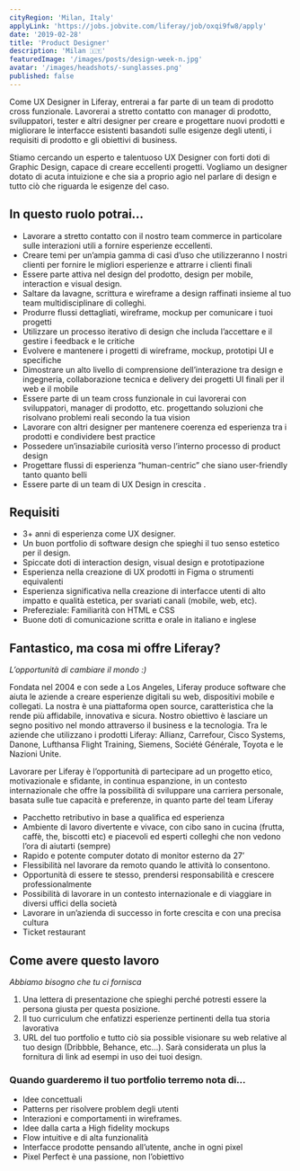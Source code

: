 ```yaml
---
cityRegion: 'Milan, Italy'
applyLink: 'https://jobs.jobvite.com/liferay/job/oxqi9fw8/apply'
date: '2019-02-28'
title: 'Product Designer'
description: 'Milan 🇮🇹'
featuredImage: '/images/posts/design-week-n.jpg'
avatar: '/images/headshots/-sunglasses.png'
published: false
---
```


Come UX Designer in Liferay, entrerai a far parte di un team di prodotto cross funzionale. Lavorerai a stretto contatto con manager di prodotto, sviluppatori, tester e altri designer per creare e progettare nuovi prodotti e migliorare le interfacce esistenti basandoti sulle esigenze degli utenti, i requisiti di prodotto e gli obiettivi di business.

Stiamo cercando un esperto e talentuoso UX Designer con forti doti di Graphic Design, capace di creare eccellenti progetti. Vogliamo un designer dotato di acuta intuizione e che sia a proprio agio nel parlare di design e tutto ciò che riguarda le esigenze del caso.

## In questo ruolo potrai…

-   Lavorare a stretto contatto con il nostro team commerce in particolare sulle interazioni utili a fornire esperienze eccellenti.
-   Creare temi per un’ampia gamma di casi d’uso che utilizzeranno I nostri clienti per fornire le migliori esperienze e attrarre i clienti finali
-   Essere parte attiva nel design del prodotto, design per mobile, interaction e visual design.
-   Saltare da lavagne, scrittura e wireframe a design raffinati insieme al tuo team multidisciplinare di colleghi.
-   Produrre flussi dettagliati, wireframe, mockup per comunicare i tuoi progetti
-   Utilizzare un processo iterativo di design che includa l’accettare e il gestire i feedback e le critiche
-   Evolvere e mantenere i progetti di wireframe, mockup, prototipi UI e specifiche
-   Dimostrare un alto livello di comprensione dell’interazione tra design e ingegneria, collaborazione tecnica e delivery dei progetti UI finali per il web e il mobile
-   Essere parte di un team cross funzionale in cui lavorerai con sviluppatori, manager di prodotto, etc. progettando soluzioni che risolvano problemi reali secondo la tua vision
-   Lavorare con altri designer per mantenere coerenza ed esperienza tra i prodotti e condividere best practice
-   Possedere un’insaziabile curiosità verso l’interno processo di product design
-   Progettare flussi di esperienza “human-centric” che siano user-friendly tanto quanto belli
-   Essere parte di un team di UX Design in crescita .

## Requisiti

-   3+ anni di esperienza come UX designer.
-   Un buon portfolio di software design che spieghi il tuo senso estetico per il design.
-   Spiccate doti di interaction design, visual design e prototipazione
-   Esperienza nella creazione di UX prodotti in Figma o strumenti equivalenti
-   Esperienza significativa nella creazione di interfacce utenti di alto impatto e qualità estetica, per svariati canali (mobile, web, etc).
-   Prefereziale: Familiarità con HTML e CSS
-   Buone doti di comunicazione scritta e orale in italiano e inglese

## Fantastico, ma cosa mi offre Liferay?

_L’opportunità di cambiare il mondo :)_

Fondata nel 2004 e con sede a Los Angeles, Liferay produce software che aiuta le aziende a creare esperienze digitali su web, dispositivi mobile e collegati. La nostra è una piattaforma open source, caratteristica che la rende più affidabile, innovativa e sicura. Nostro obiettivo è lasciare un segno positivo nel mondo attraverso il business e la tecnologia. Tra le aziende che utilizzano i prodotti Liferay: Allianz, Carrefour, Cisco Systems, Danone, Lufthansa Flight Training, Siemens, Société Générale, Toyota e le Nazioni Unite.

Lavorare per Liferay è l’opportunità di partecipare ad un progetto etico, motivazionale e sfidante, in continua espanzione, in un contesto internazionale che offre la possibilità di sviluppare una carriera personale, basata sulle tue capacità e preferenze, in quanto parte del team Liferay

-   Pacchetto retributivo in base a qualifica ed esperienza
-   Ambiente di lavoro divertente e vivace, con cibo sano in cucina (frutta, caffè, the, biscotti etc) e piacevoli ed esperti colleghi che non vedono l’ora di aiutarti (sempre)
-   Rapido e potente computer dotato di monitor esterno da 27’
-   Flessibilità nel lavorare da remoto quando le attività lo consentono.
-   Opportunità di essere te stesso, prendersi responsabilità e crescere professionalmente
-   Possibilità di lavorare in un contesto internazionale e di viaggiare in diversi uffici della società
-   Lavorare in un’azienda di successo in forte crescita e con una precisa cultura
-   Ticket restaurant

## Come avere questo lavoro

_Abbiamo bisogno che tu ci fornisca_

1. Una lettera di presentazione che spieghi perché potresti essere la persona giusta per questa posizione.
1. Il tuo curriculum che enfatizzi esperienze pertinenti della tua storia lavorativa
1. URL del tuo portfolio e tutto ciò sia possible visionare su web relative al tuo design (Dribbble, Behance, etc…). Sarà considerata un plus la fornitura di link ad esempi in uso dei tuoi design.

### Quando guarderemo il tuo portfolio terremo nota di…

-   Idee concettuali
-   Patterns per risolvere problem degli utenti
-   Interazioni e comportamenti in wireframes.
-   Idee dalla carta a High fidelity mockups
-   Flow intuitive e di alta funzionalità
-   Interfacce prodotte pensando all’utente, anche in ogni pixel
-   Pixel Perfect è una passione, non l’obiettivo
